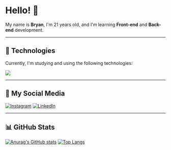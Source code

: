 # Hello! 👋

My name is **Bryan**, I'm 21 years old, and I'm learning **Front-end** and **Back-end** development.

---

## 🚀 Technologies

Currently, I'm studying and using the following technologies:

<p align="left">
  <a href="https://skillicons.dev">
    <img src="https://skillicons.dev/icons?i=html,css,js,react,nodejs,express,prisma,sequelize,docker,vite,mongodb,postgres,cs,dotnet" />
  </a>
</p>

---

## 📲 My Social Media

[![Instagram](https://img.shields.io/badge/Instagram-%23E4405F.svg?style=for-the-badge&logo=Instagram&logoColor=white)](https://www.instagram.com/brya4nn/)
[![LinkedIn](https://img.shields.io/badge/LinkedIn-%230A66C2.svg?style=for-the-badge&logo=linkedin&logoColor=white)](https://www.linkedin.com/in/bryan-lima-735992250/)

---

## 📊 GitHub Stats

[![Anurag's GitHub stats](https://github-readme-stats.vercel.app/api?username=bry7n&show_icons=true&theme=radical)](https://github.com/bry7n/github-readme-stats)
[![Top Langs](https://github-readme-stats.vercel.app/api/top-langs/?username=bry7n&layout=compact&theme=radical)](https://github.com/bry7n/github-readme-stats)
